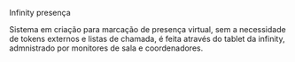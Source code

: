Infinity presença

Sistema em criação para marcação de presença virtual, sem a necessidade de tokens externos e listas de chamada, é feita através do tablet da infinity, admnistrado por monitores de sala e coordenadores.
